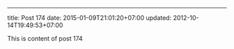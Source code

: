---
title: Post 174
date: 2015-01-09T21:01:20+07:00
updated: 2012-10-14T19:49:53+07:00

This is content of post 174